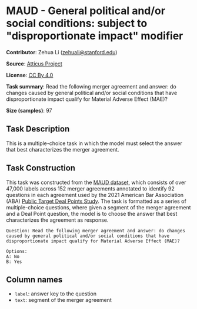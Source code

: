 # MAUD - General political and/or social conditions:  subject to "disproportionate impact" modifier

**Contributor**: Zehua Li (zehuali@stanford.edu)

**Source**: [Atticus Project](https://www.atticusprojectai.org/maud)

**License**: [CC By 4.0](https://creativecommons.org/licenses/by/4.0/)

**Task summary**: Read the following merger agreement and answer: do changes caused by general political and/or social conditions that have disproportionate impact qualify for Material Adverse Effect (MAE)?

**Size (samples)**: 97

## Task Description

This is a multiple-choice task in which the model must select the answer that best characterizes the merger agreement.

## Task Construction

This task was constructed from the [MAUD dataset](https://www.atticusprojectai.org/maud), which consists of over 47,000 labels across 152 merger agreements annotated to identify 92 questions in each agreement used by the 2021 American Bar Association (ABA) [Public Target Deal Points Study](https://www.americanbar.org/groups/business_law/committees/ma/deal_points/). The task is formatted as a series of multiple-choice questions, where given a segment of the merger agreement and a Deal Point question, the model is to choose the answer that best characterizes the agreement as response.

```text
Question: Read the following merger agreement and answer: do changes caused by general political and/or social conditions that have disproportionate impact qualify for Material Adverse Effect (MAE)?
```

```text
Options:
A: No
B: Yes
```

## Column names

- `label`: answer key to the question
- `text`: segment of the merger agreement
